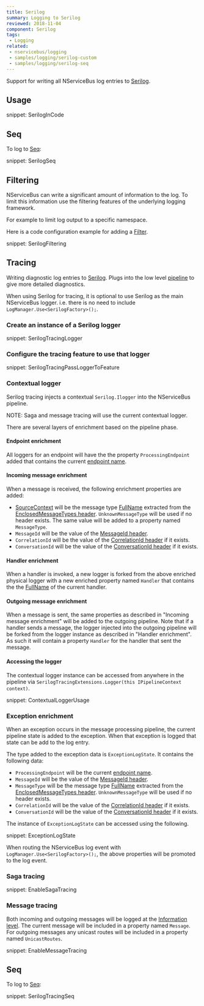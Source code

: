 ```yaml
---
title: Serilog
summary: Logging to Serilog
reviewed: 2018-11-04
component: Serilog
tags:
 - Logging
related:
 - nservicebus/logging
 - samples/logging/serilog-custom
 - samples/logging/serilog-seq
---
```


Support for writing all NServiceBus log entries to [Serilog](https://serilog.net/).


## Usage

snippet: SerilogInCode


## Seq

To log to [Seq](https://getseq.net/):

snippet: SerilogSeq


## Filtering

NServiceBus can write a significant amount of information to the log. To limit this information use the filtering features of the underlying logging framework.

For example to limit log output to a specific namespace.

Here is a code configuration example for adding a [Filter](https://github.com/serilog/serilog/wiki/Configuration-Basics#filters).

snippet: SerilogFiltering


## Tracing

Writing diagnostic log entries to [Serilog](https://serilog.net/). Plugs into the low level [pipeline](/nservicebus/pipeline) to give more detailed diagnostics.

When using Serilog for tracing, it is optional to use Serilog as the main NServiceBus logger. i.e. there is no need to include `LogManager.Use<SerilogFactory>();`.


### Create an instance of a Serilog logger

snippet: SerilogTracingLogger


### Configure the tracing feature to use that logger

snippet: SerilogTracingPassLoggerToFeature


### Contextual logger

Serilog tracing injects a contextual `Serilog.Ilogger` into the NServiceBus pipeline.

NOTE: Saga and message tracing will use the current contextual logger.

There are several layers of enrichment based on the pipeline phase.


#### Endpoint enrichment

All loggers for an endpoint will have the the property `ProcessingEndpoint` added that contains the current [endpoint name](/nservicebus/endpoints/specify-endpoint-name.md).


#### Incoming message enrichment

When a message is received, the following enrichment properties are added:

 * [SourceContext](https://github.com/serilog/serilog/wiki/Writing-Log-Events#source-contexts) will be the message type [FullName](https://docs.microsoft.com/de-de/dotnet/api/system.type.fullname) extracted from the [EnclosedMessageTypes header](/nservicebus/messaging/headers.md#serialization-headers-nservicebus-enclosedmessagetypes). `UnknownMessageType` will be used if no header exists. The same value will be added to a property named `MessageType`.
 * `MessageId` will be the value of the [MessageId header](/nservicebus/messaging/headers.md#messaging-interaction-headers-nservicebus-messageid).
 * `CorrelationId` will be the value of the [CorrelationId header](/nservicebus/messaging/headers.md#messaging-interaction-headers-nservicebus-correlationid) if it exists.
 * `ConversationId` will be the value of the [ConversationId header](/nservicebus/messaging/headers.md#messaging-interaction-headers-nservicebus-conversationid) if it exists.


#### Handler enrichment

When a handler is invoked, a new logger is forked from the above enriched physical logger with a new enriched property named `Handler` that contains the the [FullName](https://docs.microsoft.com/de-de/dotnet/api/system.type.fullname) of the current handler.


#### Outgoing message enrichment

When a message is sent, the same properties as described in "Incoming message enrichment" will be added to the outgoing pipeline. Note that if a handler sends a message, the logger injected into the outgoing pipeline will be forked from the logger instance as described in "Handler enrichment". As such it will contain a property `Handler` for the handler that sent the message.


#### Accessing the logger

The contextual logger instance can be accessed from anywhere in the pipeline via `SerilogTracingExtensions.Logger(this IPipelineContext context)`.

snippet: ContextualLoggerUsage


### Exception enrichment

When an exception occurs in the message processing pipeline, the current pipeline state is added to the exception. When that exception is logged that state can be add to the log entry.

The type added to the exception data is `ExceptionLogState`. It contains the following data:

 * `ProcessingEndpoint` will be the current [endpoint name](/nservicebus/endpoints/specify-endpoint-name.md).
 * `MessageId` will be the value of the [MessageId header](/nservicebus/messaging/headers.md#messaging-interaction-headers-nservicebus-messageid).
 * `MessageType` will be the message type [FullName](https://docs.microsoft.com/de-de/dotnet/api/system.type.fullname) extracted from the [EnclosedMessageTypes header](/nservicebus/messaging/headers.md#serialization-headers-nservicebus-enclosedmessagetypes). `UnknownMessageType` will be used if no header exists.
 * `CorrelationId` will be the value of the [CorrelationId header](/nservicebus/messaging/headers.md#messaging-interaction-headers-nservicebus-correlationid) if it exists.
 * `ConversationId` will be the value of the [ConversationId header](/nservicebus/messaging/headers.md#messaging-interaction-headers-nservicebus-conversationid) if it exists.

The instance of `ExceptionLogState` can be accessed using the following.

snippet: ExceptionLogState

When routing the NServiceBus log event with `LogManager.Use<SerilogFactory>();`, the above properties will be promoted to the log event.


### Saga tracing

snippet: EnableSagaTracing


### Message tracing

Both incoming and outgoing messages will be logged at the [Information level](https://github.com/serilog/serilog/wiki/Writing-Log-Events#the-role-of-the-information-level). The current message will be included in a property named `Message`. For outgoing messages any unicast routes will be included in a property named `UnicastRoutes`.

snippet: EnableMessageTracing


## Seq

To log to [Seq](https://getseq.net/):

snippet: SerilogTracingSeq

